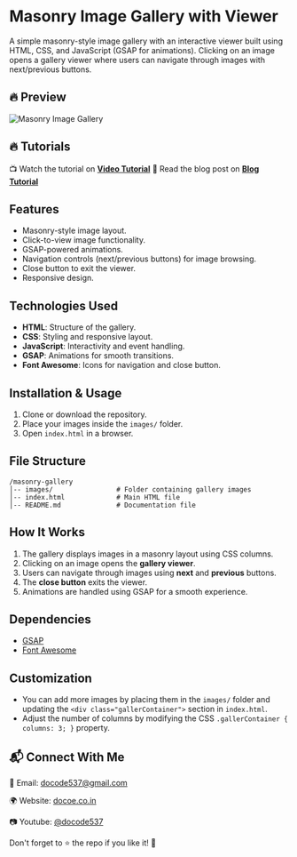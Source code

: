 # Masonry Image Gallery with Viewer

A simple masonry-style image gallery with an interactive viewer built using HTML, CSS, and JavaScript (GSAP for animations). Clicking on an image opens a gallery viewer where users can navigate through images with next/previous buttons.

## 🔥 Preview
![Masonry Image Gallery](demo.gif)

## 🔥 Tutorials
📺 Watch the tutorial on **[Video Tutorial](https://docode.co.in/post/masonry-image-gallery-with-viewer-using-html-css-javascript-and-gsap)**
📖 Read the blog post on **[Blog Tutorial](#)**

## Features
- Masonry-style image layout.
- Click-to-view image functionality.
- GSAP-powered animations.
- Navigation controls (next/previous buttons) for image browsing.
- Close button to exit the viewer.
- Responsive design.

## Technologies Used
- **HTML**: Structure of the gallery.
- **CSS**: Styling and responsive layout.
- **JavaScript**: Interactivity and event handling.
- **GSAP**: Animations for smooth transitions.
- **Font Awesome**: Icons for navigation and close button.

## Installation & Usage
1. Clone or download the repository.
2. Place your images inside the `images/` folder.
3. Open `index.html` in a browser.

## File Structure
```
/masonry-gallery
│-- images/                # Folder containing gallery images
│-- index.html             # Main HTML file
│-- README.md              # Documentation file
```

## How It Works
1. The gallery displays images in a masonry layout using CSS columns.
2. Clicking on an image opens the **gallery viewer**.
3. Users can navigate through images using **next** and **previous** buttons.
4. The **close button** exits the viewer.
5. Animations are handled using GSAP for a smooth experience.

## Dependencies
- [GSAP](https://cdnjs.cloudflare.com/ajax/libs/gsap/3.12.5/gsap.min.js)
- [Font Awesome](https://cdnjs.cloudflare.com/ajax/libs/font-awesome/6.7.2/css/all.min.css)

## Customization
- You can add more images by placing them in the `images/` folder and updating the `<div class="gallerContainer">` section in `index.html`.
- Adjust the number of columns by modifying the CSS `.gallerContainer { columns: 3; }` property.
## 📬 Connect With Me

📧 Email: docode537@gmail.com

🌍 Website: [docoe.co.in](https://docode.co.in/)

📷 Youtube: [@docode537](https://www.youtube.com/@docode537)

Don't forget to ⭐ the repo if you like it! 🚀

